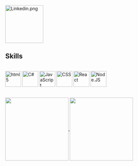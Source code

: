 

<a href="https://www.linkedin.com/in/felipeosantosojo/" target="_blank">
    <img alt="Linkedin.png" height="120" src="https://cdn.jsdelivr.net/gh/devicons/devicon@latest/icons/linkedin/linkedin-original-wordmark.svg">
</a>
<br>

## Skills

<div display="flex" justify-content="space-between" style="display: inline_block"><br/>
    <img align="center" alt="html5" height="50px" src="https://cdn.jsdelivr.net/gh/devicons/devicon@latest/icons/html5/html5-original.svg">
    <img align="center" alt="C#" height="50px" src="https://cdn.jsdelivr.net/gh/devicons/devicon@latest/icons/csharp/csharp-original.svg">
    <img align="center" alt="JavaScript" height="50px" src="https://cdn.jsdelivr.net/gh/devicons/devicon@latest/icons/javascript/javascript-original.svg"">
    <img align="center" alt="CSS" height="50px" src="https://cdn.jsdelivr.net/gh/devicons/devicon@latest/icons/css3/css3-original.svg">
    <img align="center" alt="React" height="50px" src="https://cdn.jsdelivr.net/gh/devicons/devicon@latest/icons/react/react-original.svg">
    <img align="center" alt="Node.JS" height="50px" src="https://cdn.jsdelivr.net/gh/devicons/devicon@latest/icons/nodejs/nodejs-original.svg" />
          
</div>
<br>
<br>
<a href="https://github.com/lipeoe/github-readme-stats">
  <img height=200 align="center" src="https://github-readme-stats.vercel.app/api?username=lipeoe" />
</a>
<a href="https://github.com/lipeoe/convoychat">
  <img height=200 align="center" src="https://github-readme-stats.vercel.app/api/top-langs?username=lipeoe&layout=compact&langs_count=8&card_width=320" />
</a>




